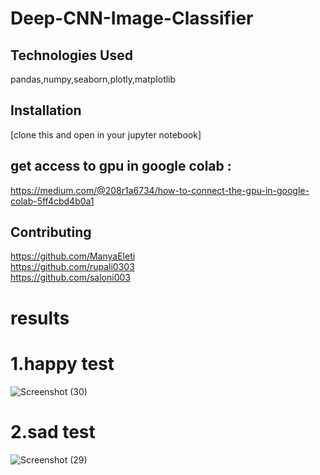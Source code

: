 # Deep-CNN-Image-Classifier
## Technologies Used
pandas,numpy,seaborn,plotly,matplotlib

## Installation
[clone this and open in your jupyter notebook]

## get access to gpu in google colab :
https://medium.com/@208r1a6734/how-to-connect-the-gpu-in-google-colab-5ff4cbd4b0a1

## Contributing
https://github.com/ManyaEleti  </br>
https://github.com/rupali0303  </br>
https://github.com/saloni003 </br>


# results
# 1.happy test
![Screenshot (30)](https://github.com/jyashwanthraj/Deep-CNN-Image-Classifier/assets/77779431/aa1ba9f8-8937-4c6b-bc77-61807e21c566)
# 2.sad test
![Screenshot (29)](https://github.com/jyashwanthraj/Deep-CNN-Image-Classifier/assets/77779431/67d57151-36f8-43c7-be4b-9eab8564aba8)



